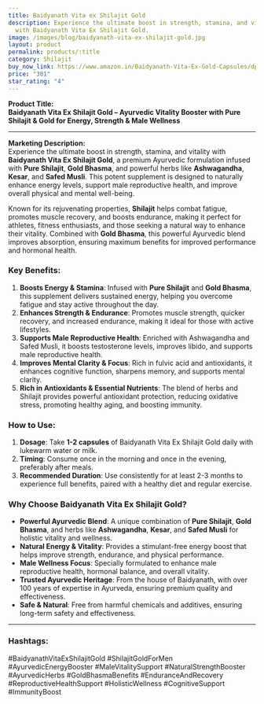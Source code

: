 ```yaml
---
title: Baidyanath Vita ex Shilajit Gold
description: Experience the ultimate boost in strength, stamina, and vitality
  with Baidyanath Vita Ex Shilajit Gold.
image: /images/blog/baidyanath-vita-ex-shilajit-gold.jpg
layout: product
permalink: products/:title
category: Shilajit
buy_now_link: https://www.amazon.in/Baidyanath-Vita-Ex-Gold-Capsules/dp/B00JNR48K4/ref=sr_1_36?crid=1YY2DLXEMCWUZ&tag=ayushmonk-21
price: "301"
star_rating: "4"
---
```

**Product Title:**  
**Baidyanath Vita Ex Shilajit Gold – Ayurvedic Vitality Booster with Pure Shilajit & Gold for Energy, Strength & Male Wellness**

---

**Marketing Description:**  
Experience the ultimate boost in strength, stamina, and vitality with **Baidyanath Vita Ex Shilajit Gold**, a premium Ayurvedic formulation infused with **Pure Shilajit**, **Gold Bhasma**, and powerful herbs like **Ashwagandha**, **Kesar**, and **Safed Musli**. This potent supplement is designed to naturally enhance energy levels, support male reproductive health, and improve overall physical and mental well-being. 

Known for its rejuvenating properties, **Shilajit** helps combat fatigue, promotes muscle recovery, and boosts endurance, making it perfect for athletes, fitness enthusiasts, and those seeking a natural way to enhance their vitality. Combined with **Gold Bhasma**, this powerful Ayurvedic blend improves absorption, ensuring maximum benefits for improved performance and hormonal health.

### **Key Benefits**:
1. **Boosts Energy & Stamina**: Infused with **Pure Shilajit** and **Gold Bhasma**, this supplement delivers sustained energy, helping you overcome fatigue and stay active throughout the day.
2. **Enhances Strength & Endurance**: Promotes muscle strength, quicker recovery, and increased endurance, making it ideal for those with active lifestyles.
3. **Supports Male Reproductive Health**: Enriched with Ashwagandha and Safed Musli, it boosts testosterone levels, improves libido, and supports male reproductive health.
4. **Improves Mental Clarity & Focus**: Rich in fulvic acid and antioxidants, it enhances cognitive function, sharpens memory, and supports mental clarity.
5. **Rich in Antioxidants & Essential Nutrients**: The blend of herbs and Shilajit provides powerful antioxidant protection, reducing oxidative stress, promoting healthy aging, and boosting immunity.

### **How to Use**:
1. **Dosage**: Take **1-2 capsules** of Baidyanath Vita Ex Shilajit Gold daily with lukewarm water or milk.
2. **Timing**: Consume once in the morning and once in the evening, preferably after meals.
3. **Recommended Duration**: Use consistently for at least 2-3 months to experience full benefits, paired with a healthy diet and regular exercise.

### **Why Choose Baidyanath Vita Ex Shilajit Gold?**
- **Powerful Ayurvedic Blend**: A unique combination of **Pure Shilajit**, **Gold Bhasma**, and herbs like **Ashwagandha**, **Kesar**, and **Safed Musli** for holistic vitality and wellness.
- **Natural Energy & Vitality**: Provides a stimulant-free energy boost that helps improve strength, endurance, and physical performance.
- **Male Wellness Focus**: Specially formulated to enhance male reproductive health, hormonal balance, and overall vitality.
- **Trusted Ayurvedic Heritage**: From the house of Baidyanath, with over 100 years of expertise in Ayurveda, ensuring premium quality and effectiveness.
- **Safe & Natural**: Free from harmful chemicals and additives, ensuring long-term safety and effectiveness.

---

### **Hashtags**:  
#BaidyanathVitaExShilajitGold #ShilajitGoldForMen #AyurvedicEnergyBooster #MaleVitalitySupport #NaturalStrengthBooster #AyurvedicHerbs #GoldBhasmaBenefits #EnduranceAndRecovery #ReproductiveHealthSupport #HolisticWellness #CognitiveSupport #ImmunityBoost
